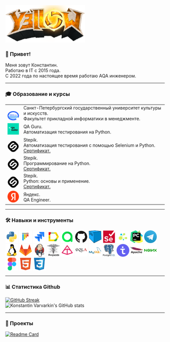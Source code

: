 <img width="50%" src="images/y3ll0w_logo.png">

### 👋 Привет!
Меня зовут Константин.</br>Работаю в IT с 2015 года.</br>С 2022 года по настоящее время работаю AQA инженером.

---

### :mortar_board: Образование и курсы

<table width="100%" border='0'>
    <tr><td width="10%" valign="bottom"><img src="images/spbguki_logo.jpg"></td><td valign="middle">Санкт-Петербургский государственный университет культуры и искусств.</br>Факультет прикладной информатики в менеджменте.</td></tr>
    <tr><td width="10%" valign="bottom"><img src="images/qa_guru_logo.svg"></td><td valign="middle">QA Guru.</br>Автоматизация тестирования на Python.</td></tr>
    <tr><td width="10%" valign="bottom"><img src="images/stepik_logo.png"></td><td valign="middle">Stepik.</br>Автоматизация тестирования с помощью Selenium и Python.</br><a target="_blank" href="https://stepik.org/cert/2005306">Сертификат.</a></td></tr>
    <tr><td width="10%" valign="bottom"><img src="images/stepik_logo.png"></td><td valign="middle">Stepik.</br>Программирование на Python.</br><a target="_blank" href="https://stepik.org/cert/1935035">Сертификат.</a></td></tr>
    <tr><td width="10%" valign="bottom"><img src="images/stepik_logo.png"></td><td valign="middle">Stepik.</br>Python: основы и применение.</br><a target="_blank" href="https://stepik.org/cert/1988994">Сертификат.</a></td></tr>
    <tr><td width="10%" valign="bottom"><img src="images/yandex_logo.png"></td><td valign="middle">Яндекс.</br>QA Engineer.</td></tr>
</table>

---

### 🛠️ Навыки и инструменты

<img title="Python" src="images/python-original.svg" height="40" width="40"/> <img title="Pytest" src="images/pytest-original.svg" height="40" width="40"/> <img title="Jira" src="images/jira-original.svg" height="40" width="40"/> <img title="Allure Report" src="images/Allure_Report.png" height="40" width="40"/> <img title="Allure TestOps" src="images/AllureTestOps.png" height="40" width="40"/> <img title="GitHub" src="images/github-original.svg" height="40" width="40"/> <img title="Selenoid" src="images/selenoid.png" height="40" width="40"/> <img title="Selenium" src="images/selenium-original.svg" height="40" width="40"/> <img title="Selene" src="images/selene.png" height="40" width="40"/> <img title="Pycharm" src="images/pycharm.png" height="40" width="40"/> <img title="Telegram" src="images/tg.png" height="40" width="40"/> <img title="Linux" src="images/linux-original.svg" height="40" width="40"/> <img title="GitLab" src="images/gitlab-original.svg" height="40" width="40"/> <img title="Jenkins" src="images/jenkins-original.svg" height="40" width="40"/> <img title="Request Python" src="images/Requests_Python_Logo.png" height="40" width="40"/> <img title="Pydentic Python" src="images/pydantic.png" height="40" width="40"/> <img title="SQLAlchemy" src="images/sqlalchemy-original.svg" height="40" width="40"/> <img title="MySQL" src="images/mysql-original-wordmark.svg" height="40" width="40"/> <img title="PostgreSQL" src="images/postgresql-original-wordmark.svg" height="40" width="40"/> <img title="TestIT" src="images/testit_logo_icon.png" height="40" width="40"/> <img title="Apache" src="images/apache-original-wordmark.svg" height="40" width="40"/> <img title="Nginx" src="images/nginx-original.svg" height="40" width="40"/> <img title="Figma" src="images/figma-original.svg" height="40" width="40"/> <img title="HTML5" src="images/html5-original.svg" height="40" width="40"/> <img title="CSS3" src="images/css3-original.svg" height="40" width="40"/>

---

### 📊 Статистика Github

[![GitHub Streak](https://streak-stats.demolab.com?user=Y3ll0wman&theme=radical)](https://git.io/streak-stats)
</br>
![Konstantin Varvarkin's GitHub stats](https://github-readme-stats.vercel.app/api?username=y3ll0wman&show_icons=true&theme=radical)

---

### :rocket: Проекты

[![Readme Card](https://github-readme-stats.vercel.app/api/pin/?username=y3ll0wman&repo=Saber-Interactive-Auto-Tests)](https://github.com/Y3ll0wman/Saber-Interactive-Auto-Tests)